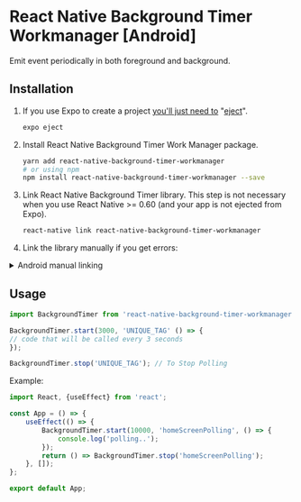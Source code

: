 # React Native Background Timer Workmanager [Android]
Emit event periodically in both foreground and background.

## Installation
1. If you use Expo to create a project [you'll just need to](https://facebook.github.io/react-native/docs/getting-started#caveats) "[eject](https://docs.expo.io/versions/latest/expokit/eject)".

    ```bash
    expo eject
    ```

2. Install React Native Background Timer Work Manager package.

    ```bash
    yarn add react-native-background-timer-workmanager
    # or using npm
    npm install react-native-background-timer-workmanager --save
    ```

3. Link React Native Background Timer library. This step is not necessary when you use React Native >= 0.60 (and your app is not ejected from Expo).

    ```bash
    react-native link react-native-background-timer-workmanager
    ```

4. Link the library manually if you get errors:

<details>
    <summary>Android manual linking</summary>

- `android/settings.gradle`

    ```diff
    + include ':react-native-background-timer-workmanager'
    + project(':react-native-background-timer-workmanager').projectDir = new File(rootProject.projectDir, '../node_modules/react-native-background-timer-workmanager/android')
    ```

- `android/app/build.gradle`

    ```diff
    dependencies {
    +   implementation project(':react-native-background-timer-workmanager')
    }
    ```

- `android/app/src/main/java/com/your-app/MainApplication.java`

    ```diff
    + import com.shubhamd99.timer.BackgroundTimerPackage;

    @Override
    protected List<ReactPackage> getPackages() {
      return Arrays.<ReactPackage>asList(
    +   new BackgroundTimerPackage()
      );
    }
    ```
</details>

## Usage

```js
import BackgroundTimer from 'react-native-background-timer-workmanager';
```

```js
BackgroundTimer.start(3000, 'UNIQUE_TAG' () => { 
// code that will be called every 3 seconds 
});

BackgroundTimer.stop('UNIQUE_TAG'); // To Stop Polling
```

Example:
```js
import React, {useEffect} from 'react';

const App = () => {
    useEffect(() => {
        BackgroundTimer.start(10000, 'homeScreenPolling', () => {
            console.log('polling..');
        });
        return () => BackgroundTimer.stop('homeScreenPolling');
    }, []);
};

export default App;
```




